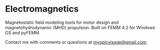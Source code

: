 # Electromagnetics

Magnetostatic field modeling tools for motor design and magnetohydrodynamic (MHD) propulsion.
Built on FEMM 4.2 for Windows OS and pyFEMM.

Contact me with comments or questions at myopicvisage@gmail.com.
